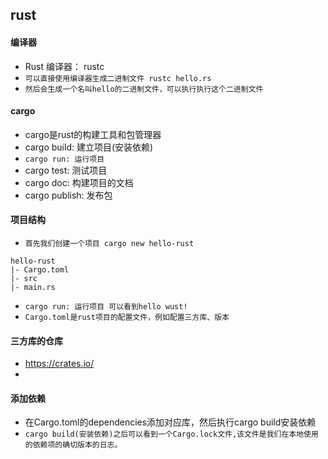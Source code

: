 ## rust

#### 编译器
* Rust 编译器： rustc
* `可以直接使用编译器生成二进制文件 rustc hello.rs`
* `然后会生成一个名叫hello的二进制文件，可以执行执行这个二进制文件`

#### cargo
* cargo是rust的构建工具和包管理器
* cargo build: 建立项目(安装依赖)
* `cargo run: 运行项目`
* cargo test: 测试项目
* cargo doc: 构建项目的文档
* cargo publish: 发布包


#### 项目结构
* `首先我们创建一个项目 cargo new hello-rust`
```text
hello-rust
|- Cargo.toml
|- src
|- main.rs
```
* `cargo run: 运行项目 可以看到hello wust!`
* `Cargo.toml是rust项目的配置文件，例如配置三方库、版本`

#### 三方库的仓库
* https://crates.io/
* 
#### 添加依赖
* 在Cargo.toml的dependencies添加对应库，然后执行cargo build安装依赖
* `cargo build(安装依赖)之后可以看到一个Cargo.lock文件,该文件是我们在本地使用的依赖项的确切版本的日志。`
